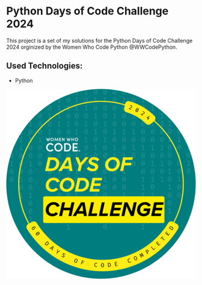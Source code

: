 # Python Days of Code Challenge 2024

This project is a set of my solutions for the Python Days of Code Challenge 2024 orginized by the Women Who Code Python @WWCodePython.

## Used Technologies:

- Python

![example workflow](https://github.com/nverbic/python-days-of-code/blob/main/src/docs/60%20Days%20WWCode%20Days%20of%20Code%202024%20Completion%20Badge%20for%20Participants.png)
